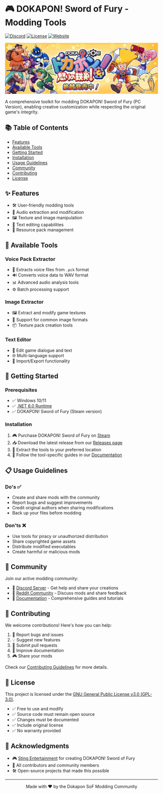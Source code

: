 # 🎮 DOKAPON! Sword of Fury - Modding Tools
[![Discord](https://img.shields.io/discord/123456789?color=7289DA&label=Discord&logo=discord&logoColor=white)](https://discord.gg/wXhAEvhTuR)
[![License](https://img.shields.io/badge/license-GPL--3.0-blue.svg)](LICENSE)
[![Website](https://img.shields.io/badge/Website-Documentation-green)](https://dinasor.github.io/dokaponsof/)

<p align="center">
  <img src="docs/assets/images/banner.jpg" alt="Dokapon SoF Banner" width="900">
</p>

A comprehensive toolkit for modding DOKAPON! Sword of Fury (PC Version), enabling creative customization while respecting the original game's integrity.

## 📚 Table of Contents
- [Features](#-features)
- [Available Tools](#-available-tools)
- [Getting Started](#-getting-started)
- [Installation](#-installation)
- [Usage Guidelines](#-usage-guidelines)
- [Community](#-community)
- [Contributing](#-contributing)
- [License](#-license)

## ✨ Features
- 🛠️ User-friendly modding tools
- 🎵 Audio extraction and modification
- 🖼️ Texture and image manipulation
- 📝 Text editing capabilities
- 🔧 Resource pack management

## 🔧 Available Tools

### Voice Pack Extractor
- 🎤 Extracts voice files from `.pck` format
- 🔊 Converts voice data to WAV format
- 📊 Advanced audio analysis tools
- ⚙️ Batch processing support

### Image Extractor
- 🖼️ Extract and modify game textures
- 🎨 Support for common image formats
- 📦 Texture pack creation tools

### Text Editor
- 📝 Edit game dialogue and text
- 🌐 Multi-language support
- 🔄 Import/Export functionality

## 🚀 Getting Started

### Prerequisites
- ✅ Windows 10/11
- ✅ [.NET 6.0 Runtime](https://dotnet.microsoft.com/download/dotnet/6.0)
- ✅ DOKAPON! Sword of Fury (Steam version)

### Installation
1. 🎮 Purchase DOKAPON! Sword of Fury on [Steam](https://store.steampowered.com/app/3077020/)
2. 📥 Download the latest release from our [Releases page](https://github.com/DiNaSoR/dokaponsof/releases)
3. 📂 Extract the tools to your preferred location
4. 📖 Follow the tool-specific guides in our [Documentation](https://dinasor.github.io/dokaponsof/)

## 📋 Usage Guidelines

### Do's ✅
- Create and share mods with the community
- Report bugs and suggest improvements
- Credit original authors when sharing modifications
- Back up your files before modding

### Don'ts ❌
- Use tools for piracy or unauthorized distribution
- Share copyrighted game assets
- Distribute modified executables
- Create harmful or malicious mods

## 🌟 Community
Join our active modding community:
- 💬 [Discord Server](https://discord.gg/wXhAEvhTuR) - Get help and share your creations
- 📱 [Reddit Community](https://reddit.com/r/dokaponofficial/) - Discuss mods and share feedback
- 📖 [Documentation](https://dinasor.github.io/dokaponsof/) - Comprehensive guides and tutorials

## 🤝 Contributing
We welcome contributions! Here's how you can help:

1. 🐛 Report bugs and issues
2. 💡 Suggest new features
3. 🔧 Submit pull requests
4. 📖 Improve documentation
5. 🎮 Share your mods

Check our [Contributing Guidelines](CONTRIBUTING.md) for more details.

## 📄 License
This project is licensed under the [GNU General Public License v3.0 (GPL-3.0)](LICENSE).

- ✅ Free to use and modify
- ✅ Source code must remain open source
- ✅ Changes must be documented
- ✅ Include original license
- ✅ No warranty provided

## 💖 Acknowledgments
- 🎮 [Sting Entertainment](https://www.sting.co.jp/) for creating DOKAPON! Sword of Fury
- 👥 All contributors and community members
- 🛠️ Open-source projects that made this possible

---

<p align="center">
  Made with ❤️ by the Dokapon SoF Modding Community
</p>